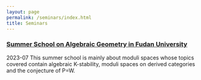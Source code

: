 ```yaml
---
layout: page
permalink: /seminars/index.html
title: Seminars
---
```


### [Summer School on Algebraic Geometry in Fudan University](https://scms.fudan.edu.cn/info/1059/5677.htm)
2023-07
This summer school is mainly about moduli spaces whose topics covered contain algebraic K-stability, moduli spaces on derived categories and the conjecture of P=W.
